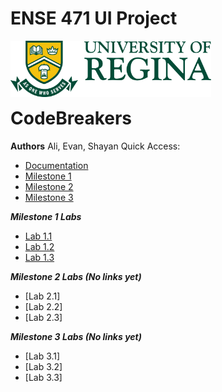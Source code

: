 # ENSE 471 UI Project
<p>
  <img align="left" src="./Documentation/Images/uofr_logo.jpg" alt="U of R logo" height="90px"/>
</p>

<br/><br/><br/><br/>

# CodeBreakers
**Authors** Ali, Evan, Shayan
Quick Access:
* [Documentation](./Documentation/)
* [Milestone 1](./Milestone%201)
* [Milestone 2](./Milestone%202)
* [Milestone 3](./Milestone%203)

___Milestone 1 Labs___
* [Lab 1.1](./Documentation/Lab%201.1%20Prep%20&%20Analysis)
* [Lab 1.2](./Documentation/Lab%201.2%20Target%20Customer(s)%20&%20Observe)
* [Lab 1.3](./Documentation/Lab%201.3%20Frame)

___Milestone 2 Labs (No links yet)___
* [Lab 2.1]
* [Lab 2.2]
* [Lab 2.3]

___Milestone 3 Labs (No links yet)___
* [Lab 3.1]
* [Lab 3.2]
* [Lab 3.3]

